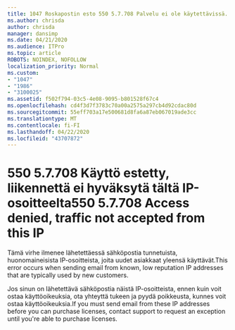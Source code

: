 ```yaml
---
title: 1047 Roskapostin esto 550 5.7.708 Palvelu ei ole käytettävissä. Käyttö estetty, liikennettä ei hyväksytä tästä IP-osoitteesta
ms.author: chrisda
author: chrisda
manager: dansimp
ms.date: 04/21/2020
ms.audience: ITPro
ms.topic: article
ROBOTS: NOINDEX, NOFOLLOW
localization_priority: Normal
ms.custom:
- "1047"
- "1986"
- "3100025"
ms.assetid: f502f794-03c5-4e08-9095-b801528f67c4
ms.openlocfilehash: cd4f3d7f3783c70a00a2575a297cb4d92cdac80d
ms.sourcegitcommit: 55eff703a17e500681d8fa6a87eb067019ade3cc
ms.translationtype: MT
ms.contentlocale: fi-FI
ms.lasthandoff: 04/22/2020
ms.locfileid: "43707872"
---
```

# <a name="550-57708-access-denied-traffic-not-accepted-from-this-ip"></a><span data-ttu-id="b253b-103">550 5.7.708 Käyttö estetty, liikennettä ei hyväksytä tältä IP-osoitteelta</span><span class="sxs-lookup"><span data-stu-id="b253b-103">550 5.7.708 Access denied, traffic not accepted from this IP</span></span>

<span data-ttu-id="b253b-104">Tämä virhe ilmenee lähetettäessä sähköpostia tunnetuista, huonomaineisista IP-osoitteista, joita uudet asiakkaat yleensä käyttävät.</span><span class="sxs-lookup"><span data-stu-id="b253b-104">This error occurs when sending email from known, low reputation IP addresses that are typically used by new customers.</span></span>

<span data-ttu-id="b253b-105">Jos sinun on lähetettävä sähköpostia näistä IP-osoitteista, ennen kuin voit ostaa käyttöoikeuksia, ota yhteyttä tukeen ja pyydä poikkeusta, kunnes voit ostaa käyttöoikeuksia.</span><span class="sxs-lookup"><span data-stu-id="b253b-105">If you must send email from these IP addresses before you can purchase licenses, contact support to request an exception until you're able to purchase licenses.</span></span>
